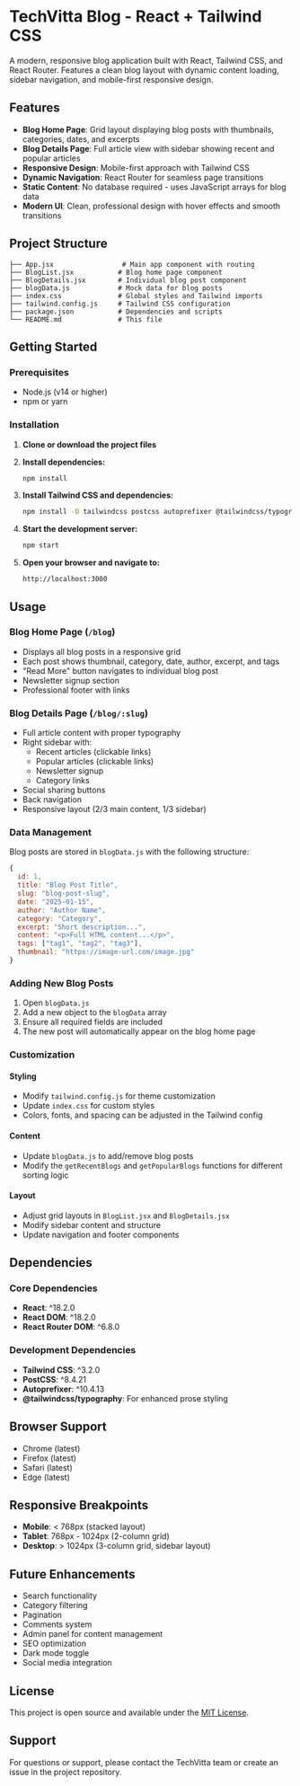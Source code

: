 # TechVitta Blog - React + Tailwind CSS

A modern, responsive blog application built with React, Tailwind CSS, and React Router. Features a clean blog layout with dynamic content loading, sidebar navigation, and mobile-first responsive design.

## Features

- **Blog Home Page**: Grid layout displaying blog posts with thumbnails, categories, dates, and excerpts
- **Blog Details Page**: Full article view with sidebar showing recent and popular articles
- **Responsive Design**: Mobile-first approach with Tailwind CSS
- **Dynamic Navigation**: React Router for seamless page transitions
- **Static Content**: No database required - uses JavaScript arrays for blog data
- **Modern UI**: Clean, professional design with hover effects and smooth transitions

## Project Structure

```
├── App.jsx                 # Main app component with routing
├── BlogList.jsx           # Blog home page component
├── BlogDetails.jsx        # Individual blog post component
├── blogData.js            # Mock data for blog posts
├── index.css              # Global styles and Tailwind imports
├── tailwind.config.js     # Tailwind CSS configuration
├── package.json           # Dependencies and scripts
└── README.md              # This file
```

## Getting Started

### Prerequisites

- Node.js (v14 or higher)
- npm or yarn

### Installation

1. **Clone or download the project files**

2. **Install dependencies:**
   ```bash
   npm install
   ```

3. **Install Tailwind CSS and dependencies:**
   ```bash
   npm install -D tailwindcss postcss autoprefixer @tailwindcss/typography
   ```

4. **Start the development server:**
   ```bash
   npm start
   ```

5. **Open your browser and navigate to:**
   ```
   http://localhost:3000
   ```

## Usage

### Blog Home Page (`/blog`)
- Displays all blog posts in a responsive grid
- Each post shows thumbnail, category, date, author, excerpt, and tags
- "Read More" button navigates to individual blog post
- Newsletter signup section
- Professional footer with links

### Blog Details Page (`/blog/:slug`)
- Full article content with proper typography
- Right sidebar with:
  - Recent articles (clickable links)
  - Popular articles (clickable links)
  - Newsletter signup
  - Category links
- Social sharing buttons
- Back navigation
- Responsive layout (2/3 main content, 1/3 sidebar)

### Data Management

Blog posts are stored in `blogData.js` with the following structure:

```javascript
{
  id: 1,
  title: "Blog Post Title",
  slug: "blog-post-slug",
  date: "2025-01-15",
  author: "Author Name",
  category: "Category",
  excerpt: "Short description...",
  content: "<p>Full HTML content...</p>",
  tags: ["tag1", "tag2", "tag3"],
  thumbnail: "https://image-url.com/image.jpg"
}
```

### Adding New Blog Posts

1. Open `blogData.js`
2. Add a new object to the `blogData` array
3. Ensure all required fields are included
4. The new post will automatically appear on the blog home page

### Customization

#### Styling
- Modify `tailwind.config.js` for theme customization
- Update `index.css` for custom styles
- Colors, fonts, and spacing can be adjusted in the Tailwind config

#### Content
- Update `blogData.js` to add/remove blog posts
- Modify the `getRecentBlogs` and `getPopularBlogs` functions for different sorting logic

#### Layout
- Adjust grid layouts in `BlogList.jsx` and `BlogDetails.jsx`
- Modify sidebar content and structure
- Update navigation and footer components

## Dependencies

### Core Dependencies
- **React**: ^18.2.0
- **React DOM**: ^18.2.0
- **React Router DOM**: ^6.8.0

### Development Dependencies
- **Tailwind CSS**: ^3.2.0
- **PostCSS**: ^8.4.21
- **Autoprefixer**: ^10.4.13
- **@tailwindcss/typography**: For enhanced prose styling

## Browser Support

- Chrome (latest)
- Firefox (latest)
- Safari (latest)
- Edge (latest)

## Responsive Breakpoints

- **Mobile**: < 768px (stacked layout)
- **Tablet**: 768px - 1024px (2-column grid)
- **Desktop**: > 1024px (3-column grid, sidebar layout)

## Future Enhancements

- Search functionality
- Category filtering
- Pagination
- Comments system
- Admin panel for content management
- SEO optimization
- Dark mode toggle
- Social media integration

## License

This project is open source and available under the [MIT License](LICENSE).

## Support

For questions or support, please contact the TechVitta team or create an issue in the project repository.
